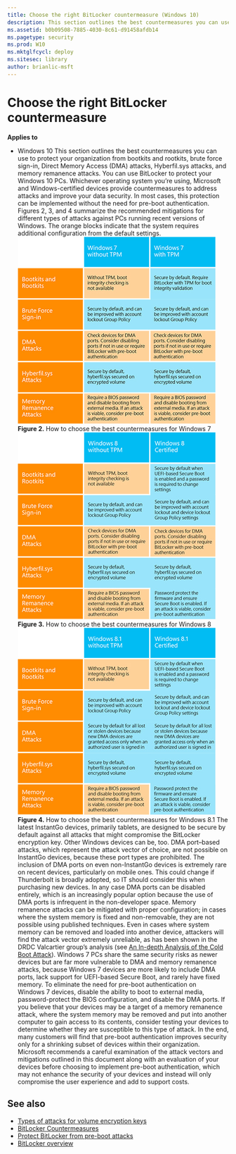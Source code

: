 ```yaml
---
title: Choose the right BitLocker countermeasure (Windows 10)
description: This section outlines the best countermeasures you can use to protect your organization from bootkits and rootkits, brute force sign-in, Direct Memory Access (DMA) attacks, Hyberfil.sys attacks, and memory remanence attacks.
ms.assetid: b0b09508-7885-4030-8c61-d91458afdb14
ms.pagetype: security
ms.prod: W10
ms.mktglfcycl: deploy
ms.sitesec: library
author: brianlic-msft
---
```

# Choose the right BitLocker countermeasure
**Applies to**
-   Windows 10
This section outlines the best countermeasures you can use to protect your organization from bootkits and rootkits, brute force sign-in, Direct Memory Access (DMA) attacks, Hyberfil.sys attacks, and memory remanence attacks.
You can use BitLocker to protect your Windows 10 PCs. Whichever operating system you’re using, Microsoft and Windows-certified devices provide countermeasures to address attacks and improve your data security. In most cases, this protection can be implemented without the need for pre-boot authentication.
Figures 2, 3, and 4 summarize the recommended mitigations for different types of attacks against PCs running recent versions of Windows. The orange blocks indicate that the system requires additional configuration from the default settings.
![how to choose best countermeasures for windows 7](images/bitlockerprebootprotection-counterwin7.jpg)
**Figure 2.** How to choose the best countermeasures for Windows 7
![how to choose countermeasures for windows 8](images/bitlockerprebootprotection-counterwin8.jpg)
**Figure 3.** How to choose the best countermeasures for Windows 8
![how to choose countermeasures for windows 8.1](images/bitlockerprebootprotection-counterwin81.jpg)
**Figure 4.** How to choose the best countermeasures for Windows 8.1
The latest InstantGo devices, primarily tablets, are designed to be secure by default against all attacks that might compromise the BitLocker encryption key. Other Windows devices can be, too. DMA port–based attacks, which represent the attack vector of choice, are not possible on InstantGo devices, because these port types are prohibited. The inclusion of DMA ports on even non-InstantGo devices is extremely rare on recent devices, particularly on mobile ones. This could change if Thunderbolt is broadly adopted, so IT should consider this when purchasing new devices. In any case DMA ports can be disabled entirely, which is an increasingly popular option because the use of DMA ports is infrequent in the non-developer space.
Memory remanence attacks can be mitigated with proper configuration; in cases where the system memory is fixed and non-removable, they are not possible using published techniques. Even in cases where system memory can be removed and loaded into another device, attackers will find the attack vector extremely unreliable, as has been shown in the DRDC Valcartier group’s analysis (see [An In-depth Analysis of the Cold Boot Attack](http://www.dtic.mil/cgi-bin/GetTRDoc?AD=ADA545078)).
Windows 7 PCs share the same security risks as newer devices but are far more vulnerable to DMA and memory remanence attacks, because Windows 7 devices are more likely to include DMA ports, lack support for UEFI-based Secure Boot, and rarely have fixed memory. To eliminate the need for pre-boot authentication on Windows 7 devices, disable the ability to boot to external media, password-protect the BIOS configuration, and disable the DMA ports. If you believe that your devices may be a target of a memory remanence attack, where the system memory may be removed and put into another computer to gain access to its contents, consider testing your devices to determine whether they are susceptible to this type of attack.
In the end, many customers will find that pre-boot authentication improves security only for a shrinking subset of devices within their organization. Microsoft recommends a careful examination of the attack vectors and mitigations outlined in this document along with an evaluation of your devices before choosing to implement pre-boot authentication, which may not enhance the security of your devices and instead will only compromise the user experience and add to support costs.
## See also
-   [Types of attacks for volume encryption keys](types-of-attacks-for-volume-encryption-keys.md)
-   [BitLocker Countermeasures](bitlocker-countermeasures.md)
-   [Protect BitLocker from pre-boot attacks](protect-bitlocker-from-pre-boot-attacks.md)
-   [BitLocker overview](bitlocker-overview.md)
 
 
